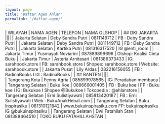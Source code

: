 ```yaml
---
layout: page
title: 'Daftar Agen Ahlan'
permalink: '/daftar-agen/'
---
```


| WILAYAH |	NAMA AGEN |	TELEPON |	NAMA OLSHOP |
| ## DKI JAKARTA ||||
| Jakarta Selatan	| Deby Sandra Putri | 0811149712	| FB : Deby Sandra Putri |
| Jakarta Selatan	| Deby Sandra Putri | 0811149712	| FB : Deby Sandra Putri |
| Jakarta Selatan | Kartika Putri | 081316317520 |	IG @enti_room |
| Jakarta Timur	| Yusmayati Noviarini	| 087889899696	| Olshop: Koalisi Cinta Buku |
| Jakarta Timur |	Asteria Arnitasari	| 081386373433	| IG: sarahbook.store I FB: sarahbook.store I Shopee: sarahbook.store I Website: sarahbook.store |
| Jakarta Pusat |	Lily Ardas |	082216156055 |	FB : RadinaBooks I IG : RadinaBooks |
| ## BANTEN ||||			
| Tangerang Kota |	Fenny Agria	| 085899978565	| IG: Peradaban membaca |
| Tangerang Selatan	| Buku Koe	| 089666001405	| FB : Buku koe I FP : Buku koe I IG: Bukukoe I Shopee @Bukukoe I Tokopedia : @ahlanstore |
| Tangerang Selatan	| Erni Sulistiyawati	| 085813420187	| FB : Erni Sulistiyawati l Web : BukuAnakHebat.com |
| Tangerang Selatan	| Buku Inspirasiku	| 081310121842	| www.bukuinspirasiku.com FP: bukuinspirasiku IG @bukuinspirasiku |
| Tangerang Selatan	| Dwi Fatahilah Stan	| 081388464510	| TOKO BUKU FATAHILLAHSTAN |
